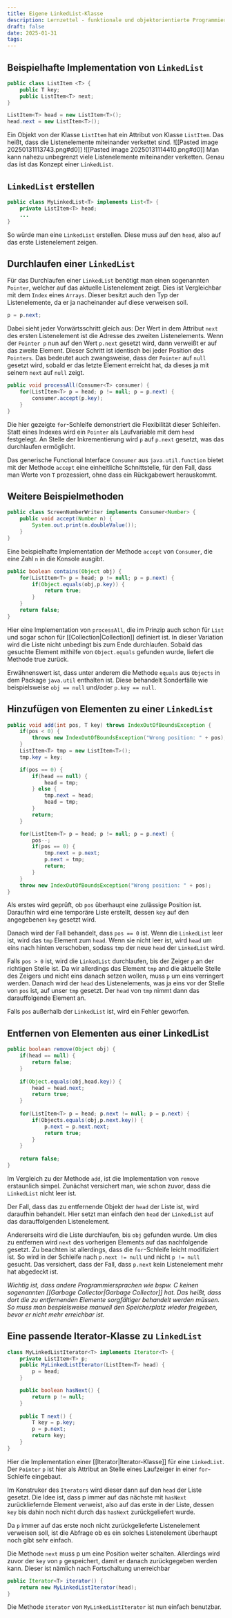 ```yaml
---
title: Eigene LinkedList-Klasse
description: Lernzettel - funktionale und objektorientierte Programmierung
draft: false
date: 2025-01-31
tags:
---
```

## Beispielhafte Implementation von `LinkedList`
```java
public class ListItem <T> {
	public T key;
	public ListItem<T> next;
}

ListItem<T> head = new ListItem<T>();
head.next = new ListItem<T>();
```
Ein Objekt von der Klasse `ListItem` hat ein Attribut von Klasse `ListItem`. Das heißt, dass die Listenelemente miteinander verkettet sind.
![[Pasted image 20250131113743.png#d0]]
![[Pasted image 20250131114410.png#d0]]
Man kann nahezu unbegrenzt viele Listenelemente miteinander verketten. Genau das ist das Konzept einer `LinkedList`. 
## `LinkedList` erstellen
```java
public class MyLinkedList<T> implements List<T> {
	private ListItem<T> head;
	...
}
```
So würde man eine `LinkedList` erstellen. Diese muss auf den `head`, also auf das erste Listenelement zeigen. 
## Durchlaufen einer `LinkedList`
Für das Durchlaufen einer `LinkedList` benötigt man einen sogenannten `Pointer`, welcher auf das aktuelle Listenelement zeigt. Dies ist Vergleichbar mit dem `Index` eines `Arrays`. Dieser besitzt auch den Typ der Listenelemente, da er ja nacheinander auf diese verweisen soll.
```java
p = p.next;
```
Dabei sieht jeder Vorwärtsschritt gleich aus: Der Wert in dem Attribut `next` des ersten Listenelement ist die Adresse des zweiten Listenelements. Wenn der `Pointer p` nun auf den Wert `p.next` gesetzt wird, dann verweißt er auf das zweite Element. Dieser Schritt ist identisch bei jeder Position des `Pointers`. Das bedeutet auch zwangsweise, dass der `Pointer` auf `null` gesetzt wird, sobald er das letzte Element erreicht hat, da dieses ja mit seinem `next` auf `null` zeigt.
```java
public void processAll(Consumer<T> consumer) {
	for(ListItem<T> p = head; p != null; p = p.next) {
		consumer.accept(p.key);
	}
}
```
Die hier gezeigte `for`-Schleife demonstriert die Flexibilität dieser Schleifen. Statt eines Indexes wird ein `Pointer` als Laufvariable mit dem `head` festgelegt. An Stelle der Inkrementierung wird `p` auf `p.next` gesetzt, was das durchlaufen ermöglicht.

Das generische Functional Interface `Consumer` aus `java.util.function` bietet mit der Methode `accept` eine einheitliche Schnittstelle, für den Fall, dass man Werte von `T` prozessiert, ohne dass ein Rückgabewert herauskommt.
## Weitere Beispielmethoden
```java
public class ScreenNumberWriter implements Consumer<Number> {
	public void accept(Number n) {
		System.out.print(n.doubleValue());
	}
}
```
Eine beispielhafte Implementation der Methode `accept` von `Consumer`, die eine Zahl `n` in die Konsole ausgibt.
```java
public boolean contains(Object obj) {
	for(ListItem<T> p = head; p != null; p = p.next) {
		if(Object.equals(obj,p.key)) {
			return true;
		}
	}
	return false;
}
```
Hier eine Implementation von `processAll`, die im Prinzip auch schon für `List` und sogar schon für [[Collection|Collection]] definiert ist. In dieser Variation wird die Liste nicht unbedingt bis zum Ende durchlaufen. Sobald das gesuchte Element mithilfe von `Object.equals` gefunden wurde, liefert die Methode true zurück.

Erwähnenswert ist, dass unter anderem die Methode `equals` aus `Objects` in dem Package `java.util` enthalten ist. Diese behandelt Sonderfälle wie beispielsweise `obj == null` und/oder `p.key == null`.
## Hinzufügen von Elementen zu einer `LinkedList`
```java
public void add(int pos, T key) throws IndexOutOfBoundsException {
	if(pos < 0) {
		throws new IndexOutOfBoundsException("Wrong position: " + pos);
	}
	ListItem<T> tmp = new ListItem<T>();
	tmp.key = key;

	if(pos == 0) {
		if(head == null) {
			head = tmp;
		} else {
			tmp.next = head;
			head = tmp;
		}
		return;
	}

	for(ListItem<T> p = head; p != null; p = p.next) {
		pos--;
		if(pos == 0) {
			tmp.next = p.next;
			p.next = tmp;
			return;
		}
	}
	throw new IndexOutOfBoundsException("Wrong position: " + pos);
}
```
Als erstes wird geprüft, ob `pos` überhaupt eine zulässige Position ist. Daraufhin wird eine temporäre Liste erstellt, dessen `key` auf den angegebenen `key` gesetzt wird. 

Danach wird der Fall behandelt, dass `pos == 0` ist. Wenn die `LinkedList` leer ist, wird das `tmp` Element zum `head`. Wenn sie nicht leer ist, wird `head` um eins nach hinten verschoben, sodass `tmp` der neue `head` der `LinkedList` wird.

Falls `pos > 0` ist, wird die `LinkedList` durchlaufen, bis der Zeiger `p` an der richtigen Stelle ist. Da wir allerdings das Element `tmp` and die aktuelle Stelle des Zeigers und nicht eins danach setzen wollen, muss `p` um eins verringert werden. Danach wird der `head` des Listenelements, was ja eins vor der Stelle von `pos` ist, auf unser `tmp` gesetzt. Der `head` von `tmp` nimmt dann das darauffolgende Element an.

Falls `pos` außerhalb der `LinkedList` ist, wird ein Fehler geworfen.
## Entfernen von Elementen aus einer LinkedList
```java
public boolean remove(Object obj) {
	if(head == null) {
		return false;
	}
	
	if(Object.equals(obj,head.key)) {
		head = head.next;
		return true;
	}
	
	for(ListItem<T> p = head; p.next != null; p = p.next) {
		if(Objects.equals(obj,p.next.key)) {
			p.next = p.next.next;
			return true;
		}
	}
	
	return false;
}
```
Im Vergleich zu der Methode `add`, ist die Implementation von `remove` erstaunlich simpel. Zunächst versichert man, wie schon zuvor, dass die `LinkedList` nicht leer ist. 

Der Fall, dass das zu entfernende Objekt der `head` der Liste ist, wird daraufhin behandelt. Hier setzt man einfach den `head` der `LinkedList` auf das darauffolgenden Listenelement.

Andererseits wird die Liste durchlaufen, bis `obj` gefunden wurde. Um dies zu entfernen wird `next` des vorherigen Elements auf das nachfolgende gesetzt. Zu beachten ist allerdings, dass die `for`-Schleife leicht modifiziert ist. So wird in der Schleife nach `p.next != null` und nicht `p != null` gesucht. Das versichert, dass der Fall, dass `p.next` kein Listenelement mehr hat abgedeckt ist.

*Wichtig ist, dass andere Programmiersprachen wie bspw. C keinen sogenannten [[Garbage Collector|Garbage Collector]] hat. Das heißt, dass dort die zu entfernenden Elemente sorgfältiger behandelt werden müssen. So muss man bespielsweise manuell den Speicherplatz wieder freigeben, bevor er nicht mehr erreichbar ist.*
## Eine passende Iterator-Klasse zu `LinkedList`
```java
class MyLinkedListIterator<T> implements Iterator<T> {
	private ListItem<T> p;
	public MyLinkedListIterator(ListItem<T> head) {
		p = head;
	}

	public boolean hasNext() {
		return p != null;
	}
	
	public T next() {
		T key = p.key;
		p = p.next;
		return key;
	}
}
```
Hier die Implementation einer [[Iterator|Iterator-Klasse]] für eine `LinkedList`. Der `Pointer` `p` ist hier als Attribut an Stelle eines Laufzeiger in einer `for`-Schleife eingebaut. 

Im Konstruker des `Iterators` wird dieser dann auf den `head` der Liste gesetzt. Die Idee ist, dass p immer auf das nächste mit `hasNext` zurückliefernde Element verweist, also auf das erste in der Liste, dessen `key` bis dahin noch nicht durch das `hasNext` zurückgeliefert wurde.

Da `p` immer auf das erste noch nicht zurückgelieferte Listenelement verweisen soll, ist die Abfrage ob es ein solches Listenelement überhaupt noch gibt sehr einfach.

Die Methode `next` muss p um eine Position weiter schalten. Allerdings wird zuvor der `key` von `p` gespeichert, damit er danach zurückgegeben werden kann. Dieser ist nämlich nach Fortschaltung unerreichbar

```java
public Iterator<T> iterator() {
	return new MyLinkedListIterator(head);
}
```
Die Methode `iterator` von `MyLinkedListIterator` ist nun einfach benutzbar.